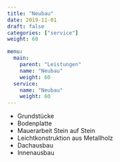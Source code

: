 ```yaml
---
title: "Neubau"
date: 2019-11-01
draft: false
categories: ["service"]
weight: 60

menu:
  main:
    parent: "Leistungen"
    name: "Neubau"
    weight: 60
  service:
    name: "Neubau"
    weight: 60
---
```


- Grundstücke
- Bodenplatte
- Mauerarbeit Stein auf Stein
- Leichtkonstruktion aus Metallholz
- Dachausbau
- Innenausbau
<!--more-->